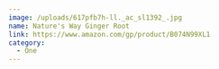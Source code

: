 ```yaml
---
image: /uploads/617pfb7h-ll._ac_sl1392_.jpg
name: Nature's Way Ginger Root
link: https://www.amazon.com/gp/product/B074N99XL1
category:
  - One
---
```

